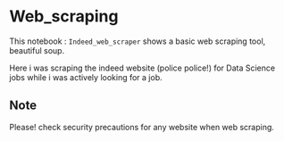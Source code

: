 # Web_scraping

This notebook : `Indeed_web_scraper` shows a basic web scraping tool, beautiful soup. 

Here i was scraping the indeed website (police police!) for Data Science jobs while i was actively looking for a job. 


## Note
Please! check security precautions for any website when web scraping.

